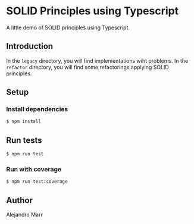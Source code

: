 # SOLID Principles using Typescript

A little demo of SOLID principles using Typescript.

## Introduction

In the `legacy` directory, you will find implementations wiht problems. In the `refactor` directory, you will find some refactorings applying SOLID principles.

## Setup

### Install dependencies

```bash
$ npm install
```

## Run tests

```bash
$ npm run test
```

### Run with coverage

```bash
$ npm run test:coverage
```

## Author

Alejandro Marr